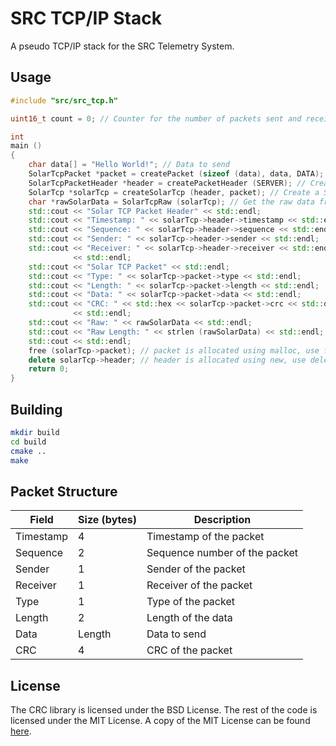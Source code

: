 # SRC TCP/IP Stack

A pseudo TCP/IP stack for the SRC Telemetry System.

## Usage

```c++
#include "src/src_tcp.h"

uint16_t count = 0; // Counter for the number of packets sent and received

int
main ()
{
    char data[] = "Hello World!"; // Data to send
    SolarTcpPacket *packet = createPacket (sizeof (data), data, DATA); // Create a packet with the data length, data, and type
    SolarTcpPacketHeader *header = createPacketHeader (SERVER); // Create a packet header with the type
    SolarTcp *solarTcp = createSolarTcp (header, packet); // Create a SolarTcp object with the header and packet
    char *rawSolarData = SolarTcpRaw (solarTcp); // Get the raw data from the SolarTcp object to send over the network
    std::cout << "Solar TCP Packet Header" << std::endl;
    std::cout << "Timestamp: " << solarTcp->header->timestamp << std::endl;
    std::cout << "Sequence: " << solarTcp->header->sequence << std::endl;
    std::cout << "Sender: " << solarTcp->header->sender << std::endl;
    std::cout << "Receiver: " << solarTcp->header->receiver << std::endl;
              << std::endl;
    std::cout << "Solar TCP Packet" << std::endl;
    std::cout << "Type: " << solarTcp->packet->type << std::endl;
    std::cout << "Length: " << solarTcp->packet->length << std::endl;
    std::cout << "Data: " << solarTcp->packet->data << std::endl;
    std::cout << "CRC: " << std::hex << solarTcp->packet->crc << std::dec
              << std::endl;
    std::cout << "Raw: " << rawSolarData << std::endl;
    std::cout << "Raw Length: " << strlen (rawSolarData) << std::endl;
    std::cout << std::endl;
    free (solarTcp->packet); // packet is allocated using malloc, use free
    delete solarTcp->header; // header is allocated using new, use delete
    return 0;
}
```

## Building

```bash
mkdir build
cd build
cmake ..
make
```

## Packet Structure

| Field     | Size (bytes) | Description                   |
|-----------|--------------|-------------------------------|
| Timestamp | 4            | Timestamp of the packet       |
| Sequence  | 2            | Sequence number of the packet |
| Sender    | 1            | Sender of the packet          |
| Receiver  | 1            | Receiver of the packet        |
| Type      | 1            | Type of the packet            |
| Length    | 2            | Length of the data            |
| Data      | Length       | Data to send                  |
| CRC       | 4            | CRC of the packet             |

## License
The CRC library is licensed under the BSD License. The rest of the code is licensed under the MIT License.
A copy of the MIT License can be found [here](LICENSE).
